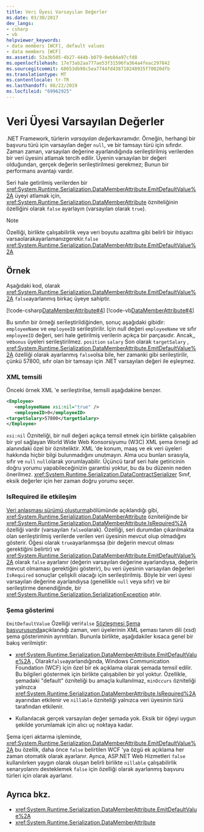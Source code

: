```yaml
---
title: Veri Üyesi Varsayılan Değerler
ms.date: 03/30/2017
dev_langs:
- csharp
- vb
helpviewer_keywords:
- data members [WCF], default values
- data members [WCF]
ms.assetid: 53a3b505-4b27-444b-b079-0eb84a97cfd8
ms.openlocfilehash: 17e73ab2aa777ae53f31596fa364a4feac297842
ms.sourcegitcommit: 68653db98c5ea7744fd438710248935f70020dfb
ms.translationtype: MT
ms.contentlocale: tr-TR
ms.lasthandoff: 08/22/2019
ms.locfileid: "69962925"
---
```

# <a name="data-member-default-values"></a>Veri Üyesi Varsayılan Değerler
.NET Framework, türlerin *varsayılan değer*kavramıdır. Örneğin, herhangi bir başvuru türü için varsayılan değer `null`, ve bir tamsayı türü için sıfırdır. Zaman zaman, varsayılan değerine ayarlandığında serileştirilmiş verilerden bir veri üyesini atlamak tercih edilir. Üyenin varsayılan bir değeri olduğundan, gerçek değerin serileştirilmesi gerekmez; Bunun bir performans avantajı vardır.  
  
 Seri hale getirilmiş verilerden bir <xref:System.Runtime.Serialization.DataMemberAttribute.EmitDefaultValue%2A> üyeyi atlamak için, <xref:System.Runtime.Serialization.DataMemberAttribute> özniteliğinin özelliğini olarak `false` ayarlayın (varsayılan olarak `true`).  
  
> [!NOTE]
> Özelliği, birlikte çalışabilirlik veya veri boyutu azaltma gibi belirli bir ihtiyacı varsaolarakayarlamanızgerekir.`false` <xref:System.Runtime.Serialization.DataMemberAttribute.EmitDefaultValue%2A>  
  
## <a name="example"></a>Örnek  
 Aşağıdaki kod, olarak <xref:System.Runtime.Serialization.DataMemberAttribute.EmitDefaultValue%2A> `false`ayarlanmış birkaç üyeye sahiptir.  
  
 [!code-csharp[DataMemberAttribute#4](../../../../samples/snippets/csharp/VS_Snippets_CFX/datamemberattribute/cs/overview.cs#4)]
 [!code-vb[DataMemberAttribute#4](../../../../samples/snippets/visualbasic/VS_Snippets_CFX/datamemberattribute/vb/overview.vb#4)]  
  
 Bu sınıfın bir örneği serileştirildiğinden, sonuç aşağıdaki gibidir: `employeeName` ve `employeeID` serileştirilir. İçin null değeri `employeeName` ve sıfır `employeeID` değeri, seri hale getirilmiş verilerin açıkça bir parçasıdır. Ancak,, ve`bonus` üyeleri serileştirilmez. `position` `salary` Son olarak `targetSalary` , <xref:System.Runtime.Serialization.DataMemberAttribute.EmitDefaultValue%2A> özelliği olarak ayarlanmış `false`olsa bile, her zamanki gibi serileştirilir, çünkü 57800, sıfır olan bir tamsayı için .NET varsayılan değeri ile eşleşmez.  
  
### <a name="xml-representation"></a>XML temsili  
 Önceki örnek XML 'e serileştirilse, temsili aşağıdakine benzer.  
  
```xml  
<Employee>  
   <employeeName xsi:nil="true" />  
   <employeeID>0</employeeID>  
<targetSalary>57800</targetSalary>  
</Employee>  
```  
  
 `xsi:nil` Özniteliği, bir null değeri açıkça temsil etmek için birlikte çalışabilen bir yol sağlayan World Wide Web Konsorsiyumu (W3C) XML şema örneği ad alanındaki özel bir özniteliktir. XML 'de konum, maaş ve ek veri üyeleri hakkında hiçbir bilgi bulunmadığını unutmayın. Alma ucu bunları sırasıyla, sıfır ve `null` `null`olarak yorumlayabilir. Üçüncü taraf seri hale getiricinin doğru yorumu yapabileceğinizin garantisi yoktur, bu da bu düzenin neden önerilmez. <xref:System.Runtime.Serialization.DataContractSerializer> Sınıf, eksik değerler için her zaman doğru yorumu seçer.  
  
### <a name="interaction-with-isrequired"></a>IsRequired ile etkileşim  
 [Veri anlaşması sürümü oluşturma](../../../../docs/framework/wcf/feature-details/data-contract-versioning.md)bölümünde açıklandığı gibi, <xref:System.Runtime.Serialization.DataMemberAttribute> özniteliğinde bir <xref:System.Runtime.Serialization.DataMemberAttribute.IsRequired%2A> özelliği vardır (varsayılan `false`olarak). Özelliği, seri durumdan çıkarılmakta olan serileştirilmiş verilerde verilen veri üyesinin mevcut olup olmadığını gösterir. Öğesi olarak `true`ayarlanmışsa (bir değerin mevcut olması gerektiğini belirtir) ve <xref:System.Runtime.Serialization.DataMemberAttribute.EmitDefaultValue%2A> olarak `false` ayarlanır (değerin varsayılan değerine ayarlandıysa, değerin mevcut olmaması gerektiğini gösterir), bu veri üyesinin varsayılan değerleri `IsRequired` sonuçlar çelişkili olacağı için serileştirilmiş. Böyle bir veri üyesi varsayılan değerine ayarlandıysa (genellikle `null` veya sıfır) ve bir serileştirme denendiğinde, bir <xref:System.Runtime.Serialization.SerializationException> atılır.  
  
### <a name="schema-representation"></a>Şema gösterimi  
 `EmitDefaultValue` Özelliği veri`false` [Sözleşmesi Şema başvurusunda](../../../../docs/framework/wcf/feature-details/data-contract-schema-reference.md)açıklandığı zaman, veri üyelerinin XML şeması tanım dili (xsd) şema gösteriminin ayrıntıları. Bununla birlikte, aşağıdakiler kısaca genel bir bakış verilmiştir:  
  
- <xref:System.Runtime.Serialization.DataMemberAttribute.EmitDefaultValue%2A> , Olarak`false`ayarlandığında, Windows Communication Foundation (WCF) için özel bir ek açıklama olarak şemada temsil edilir. Bu bilgileri göstermek için birlikte çalışabilen bir yol yoktur. Özellikle, şemadaki "default" özniteliği bu amaçla kullanılmaz, `minOccurs` özniteliği yalnızca <xref:System.Runtime.Serialization.DataMemberAttribute.IsRequired%2A> ayarından etkilenir ve `nillable` özniteliği yalnızca veri üyesinin türü tarafından etkilenir.  
  
- Kullanılacak gerçek varsayılan değer şemada yok. Eksik bir öğeyi uygun şekilde yorumlamak için alıcı uç noktaya kadar.  
  
 Şema içeri aktarma işleminde, <xref:System.Runtime.Serialization.DataMemberAttribute.EmitDefaultValue%2A> bu özellik, daha önce `false` belirtilen WCF 'ya özgü ek açıklama her zaman otomatik olarak ayarlanır. Ayrıca, ASP.NET Web Hizmetleri `false` kullanılırken yaygın olarak oluşan belirli birlikte `nillable` çalışabilirlik senaryolarını desteklemek `false` için özelliği olarak ayarlanmış başvuru türleri için olarak ayarlanır.  
  
## <a name="see-also"></a>Ayrıca bkz.

- <xref:System.Runtime.Serialization.DataMemberAttribute.EmitDefaultValue%2A>
- <xref:System.Runtime.Serialization.DataMemberAttribute>
